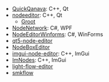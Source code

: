 - [QuickQanava](https://github.com/cneben/QuickQanava): C++, Qt
- [nodeeditor](https://github.com/paceholder/nodeeditor): C++, Qt
  - [Groot](https://github.com/BehaviorTree/Groot/tree/master/QtNodeEditor)
- [NodeNetwork](https://github.com/Wouterdek/NodeNetwork): C#, WPF
- [NodeEditorWinforms](https://github.com/komorra/NodeEditorWinforms): C#, WinForms
- [qt5-node-editor](https://github.com/nwaniek/qt5-node-editor)
- [NodeBoxEditor](https://github.com/rubenwardy/NodeBoxEditor)
- [imgui-node-editor](https://github.com/thedmd/imgui-node-editor): C++, ImGui
- [ImNodes](https://github.com/rokups/ImNodes): C++, ImGui
- [light-flow-editor](https://github.com/ArthurSonzogni/light-flow-editor)
- [smkflow](https://github.com/ArthurSonzogni/smkflow)

